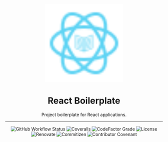 <div align="center">
    <img
        alt="react boilerplate logo"
        height="250"
        src="logo.svg"
        width="250"
    />
    <h1>
        React Boilerplate
    </h1>
    <p>
        Project boilerplate for React applications.
    </p>
</div>

<hr>

<div align="center">

<a src="https://github.com/MenSeb/react-packages-boilerplate/actions">
    <img alt="GitHub Workflow Status" src="https://img.shields.io/github/actions/workflow/status/MenSeb/react-packages-boilerplate/build.yml">
</a>

<a src="https://coveralls.io/github/MenSeb/react-packages-boilerplate?branch=master">
    <img alt="Coveralls" src="https://img.shields.io/coverallsCoverage/github/MenSeb/react-packages-boilerplate">
</a>

<a src="https://www.codefactor.io/repository/github/menseb/react-packages-boilerplate">
    <img alt="CodeFactor Grade" src="https://img.shields.io/codefactor/grade/github/MenSeb/react-packages-boilerplate">
</a>

<a src="https://opensource.org/licenses/ISC">
    <img alt="License" src="https://img.shields.io/badge/License-ISC-forest.svg">
</a>

<a src="https://renovatebot.com/">
    <img alt="Renovate" src="https://img.shields.io/badge/renovate-enabled-brightgreen.svg">
</a>

<a src="http://commitizen.github.io/cz-cli/">
    <img alt="Commitizen" src="https://img.shields.io/badge/commitizen-friendly-brightgreen.svg">
</a>

<a src=".github/CODE_OF_CONDUCT.md">
    <img alt="Contributor Covenant" src="https://img.shields.io/badge/Contributor%20Covenant-2.1-0.svg">
</a>

</div>
